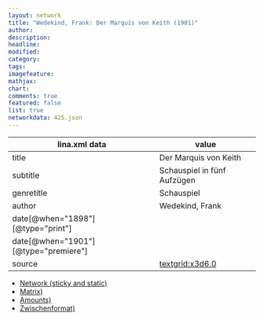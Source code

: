 ```yaml
---
layout: network
title: "Wedekind, Frank: Der Marquis von Keith (1901)"
author:
description:
headline:
modified:
category:
tags:
imagefeature: 
mathjax: 
chart: 
comments: true
featured: false
list: true
networkdata: 425.json
---
```

lina.xml data  | value
------------- | -------------
title|Der Marquis von Keith
subtitle|Schauspiel in fünf Aufzügen
genretitle|Schauspiel
author|Wedekind, Frank
date[@when="1898"][@type="print"]|
date[@when="1901"][@type="premiere"]|
source|[textgrid:x3d6.0](https://textgridlab.org/1.0/tgcrud-public/rest/textgrid:x3d6.0/data)



* [Network (sticky and static)](/linas/network425)
* [Matrix)](/linas/matrix425)
* [Amounts)](/linas/amount425)
* [Zwischenformat)](/linas/lina425 )
